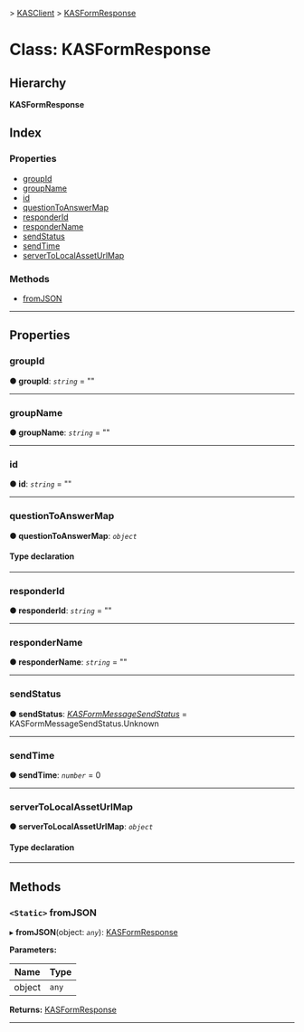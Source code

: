 [](../README.md) > [KASClient](../modules/kasclient.md) > [KASFormResponse](../classes/kasclient.kasformresponse.md)

# Class: KASFormResponse

## Hierarchy

**KASFormResponse**

## Index

### Properties

* [groupId](kasclient.kasformresponse.md#groupid)
* [groupName](kasclient.kasformresponse.md#groupname)
* [id](kasclient.kasformresponse.md#id)
* [questionToAnswerMap](kasclient.kasformresponse.md#questiontoanswermap)
* [responderId](kasclient.kasformresponse.md#responderid)
* [responderName](kasclient.kasformresponse.md#respondername)
* [sendStatus](kasclient.kasformresponse.md#sendstatus)
* [sendTime](kasclient.kasformresponse.md#sendtime)
* [serverToLocalAssetUrlMap](kasclient.kasformresponse.md#servertolocalasseturlmap)

### Methods

* [fromJSON](kasclient.kasformresponse.md#fromjson)

---

## Properties

<a id="groupid"></a>

###  groupId

**● groupId**: *`string`* = ""

___

<a id="groupname"></a>

###  groupName

**● groupName**: *`string`* = ""

___

<a id="id"></a>

###  id

**● id**: *`string`* = ""

___

<a id="questiontoanswermap"></a>

###  questionToAnswerMap

**● questionToAnswerMap**: *`object`*

#### Type declaration

___

<a id="responderid"></a>

###  responderId

**● responderId**: *`string`* = ""

___

<a id="respondername"></a>

###  responderName

**● responderName**: *`string`* = ""

___

<a id="sendstatus"></a>

###  sendStatus

**● sendStatus**: *[KASFormMessageSendStatus](../enums/kasclient.kasformmessagesendstatus.md)* =  KASFormMessageSendStatus.Unknown

___

<a id="sendtime"></a>

###  sendTime

**● sendTime**: *`number`* = 0

___

<a id="servertolocalasseturlmap"></a>

###  serverToLocalAssetUrlMap

**● serverToLocalAssetUrlMap**: *`object`*

#### Type declaration

___

## Methods

<a id="fromjson"></a>

### `<Static>` fromJSON

▸ **fromJSON**(object: *`any`*): [KASFormResponse](kasclient.kasformresponse.md)

**Parameters:**

| Name | Type |
| ------ | ------ |
| object | `any` |

**Returns:** [KASFormResponse](kasclient.kasformresponse.md)

___

